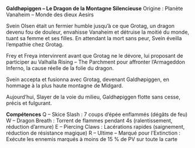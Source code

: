 
**Galdhøpiggen – Le Dragon de la Montagne Silencieuse**
Origine : Planète Vanaheim – Monde des dieux Aesirs

Svein Olsen était un fermier humble jusqu’à ce que Grotag, un dragon devenu fou de douleur, envahisse Vanaheim et détruise la moitié du monde, tuant sa femme et ses filles. En attendant la mort sans peur, Svein éveilla l’empathie chez Grotag.

Frey et Freya intervinrent avant que Grotag ne le dévore, lui proposant de participer au Valhalla Rising – The Parchment pour affronter l’Armageddon Inferno, la cause réelle de la folie du dragon.

Svein accepta et fusionna avec Grotag, devenant Galdhøpiggen, en hommage à la plus haute montagne de Midgard.

Aujourd’hui, Slayer de la voie du milieu, Galdhøpiggen flotte sans cesse, précis et fulgurant.

**Compétences**
Q – Skice Slash : 7 coups d’épée enflammés (dégâts de feu)
W – Dragon Breath : Torrent de flammes pendant 4s (ralentissement, réduction d’armure)
E – Piercing Claws : Lacérations rapides (saignement, réduction de résistance magique)
R – Ultime – Marqué pour l’Extinction : Exécute les ennemis marqués à moins de 15 % de PV sur toute la carte
